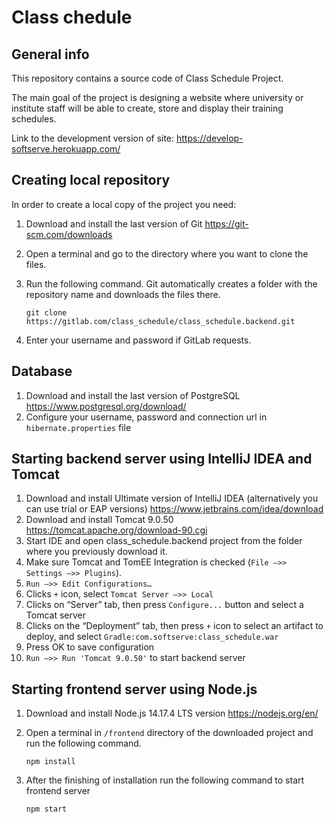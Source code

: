 # Class chedule
## General info
This repository contains a source code of Class Schedule Project.

The main goal of the project is designing a website where university or institute staff will be able to create, store and display their training schedules.

Link to the development version of site: https://develop-softserve.herokuapp.com/

## Creating local repository
In order to create a local copy of the project you need:
1. Download and install the last version of Git https://git-scm.com/downloads
2. Open a terminal and go to the directory where you want to clone the files. 
3. Run the following command. Git automatically creates a folder with the repository name and downloads the files there.

       git clone https://gitlab.com/class_schedule/class_schedule.backend.git
4. Enter your username and password if GitLab requests.

## Database
1. Download and install the last version of PostgreSQL https://www.postgresql.org/download/
2. Configure your username, password and connection url in `hibernate.properties` file

## Starting backend server using IntelliJ IDEA and Tomcat
1. Download and install Ultimate version of IntelliJ IDEA (alternatively you can use trial or EAP versions) https://www.jetbrains.com/idea/download
2. Download and install Tomcat 9.0.50 https://tomcat.apache.org/download-90.cgi
3. Start IDE and open class_schedule.backend project from the folder where you previously download it.
4. Make sure Tomcat and TomEE Integration is checked (`File –>> Settings –>> Plugins`).
5. `Run –>> Edit Configurations…`
6. Clicks `+` icon, select `Tomcat Server –>> Local`
7. Clicks on “Server” tab, then press `Configure...` button and select a Tomcat server
8. Clicks on the “Deployment” tab, then press `+` icon to select an artifact to deploy, and select `Gradle:com.softserve:class_schedule.war`
9. Press OK to save configuration
10. `Run –>> Run 'Tomcat 9.0.50'` to start backend server

## Starting frontend server using Node.js
1. Download and install Node.js 14.17.4 LTS version https://nodejs.org/en/
2. Open a terminal in `/frontend` directory of the downloaded project and run the following command.

       npm install
3. After the finishing of installation run the following command to start frontend server

       npm start